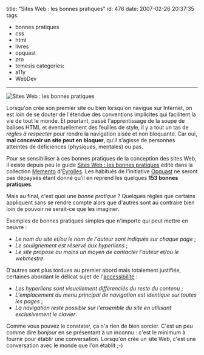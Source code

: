 title: "Sites Web : les bonnes pratiques"
id: 476
date: 2007-02-26 20:37:35
tags:
- bonnes pratiques
- css
- html
- livres
- opquast
- pro
- temesis
categories:
- a11y
- WebDev
---

![Sites Web : les bonnes pratiques](/images/2007/02/sites-web-bonnes-pratiques.jpg)

Lorsqu'on crée son premier site ou bien lorsqu'on navigue sur Internet, on est loin de se douter de l'étendue des conventions implicites qui facilitent la vie de tout le monde.
Et pourtant, passé l'apprentissage de la soupe de balises HTML et éventuellement des feuilles de style, il y a tout un tas de _règles à respecter_ pour rendre la navigation aisée et non bloquante. Car oui, **mal concevoir un site peut en bloquer**, qu'il s'agisse de personnes atteintes de déficiences (physiques, mentales) ou pas.
<!--more-->
Pour se sensibiliser à ces bonnes pratiques de la conception des sites Web, il existe depuis peu le guide [Sites Web : les bonnes pratiques](http://www.eyrolles.com/Informatique/Livre/9782212121018/livre-memento-sites-web-les-bonnes-pratiques.php) édité dans la collection [Memento](http://www.eyrolles.com/Informatique/Collection/4143/memento.php) d'[Eyrolles](http://www.eyrolles.com/). Les habitués de l'initiative [Opquast](http://fr.opquast.com/) ne seront pas dépaysés étant donné qu'il en reprend les quelques **153 bonnes pratiques**.

Mais au final, c'est quoi une _bonne pratique_ ? Quelques règles que certains appliquent sans se rendre compte alors que d'autres sont au contraire bien loin de pouvoir ne serait-ce que les imaginer.

Exemples de bonnes pratiques simples que n'importe qui peut mettre en oeuvre :

*   <cite>Le nom du site et/ou le nom de l'auteur sont indiqués sur chaque page</cite> ;
*   <cite>Le soulignement est réservé aux hyperliens</cite> ;
*   <cite>Le site propose au moins un moyen de contacter l'auteur et/ou le webmestre</cite>.

D'autres sont plus tordues au premier abord mais totalement justifiée, certaines abordant le délicat sujet de l'[accessibilité](http://css.alsacreations.com/Accessibilite-du-Web/) :

*   <cite>Les hyperliens sont visuellement différenciés du reste du contenu</cite> ;
*   <cite>L'emplacement du menu principal de navigation est identique sur toutes les pages</cite> ;
*   <cite>La navigation reste possible sur l'ensemble du site en utilisant exclusivement le clavier</cite>.

Comme vous pouvez le constater, ça n'a rien de bien sorcier. C'est un peu comme dire <cite>bonjour</cite> en se présentant à un inconnu : c'est le minimum à fournir pour établir une conversation. Lorsqu'on crée un site Web, c'est une conversation avec le monde que l'on établit ;-)